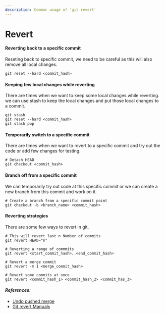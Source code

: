 ```yaml
---
description: Common usage of 'git revert'
---
```


# Revert

#### Reverting back to a specific commit

Reseting back to specific commit, we need to be careful as this will also remove all local changes.

```text
git reset --hard <commit_hash>
```

#### Keeping few local changes  while reverting

There are times when we want to keep some local changes while reverting. we can use stash to keep the local changes and put those local changes to a commit. 

```text
git stash
git reset --hard <commit_hash>
git stash pop
```

#### Temporarily switch to a specific commit 

There are times when we want to revert to a specific commit and try out the code or add few changes for testing.

```text
# Detach HEAD
git checkout <commit_hash>
```

#### Branch off from a specific commit

We can temporarily try out code at this specific commit or we can create a new branch from this commit and work on it.

```text
# Create a branch from a specific commit point
git checkout -b <branch_name> <commit_hash>
```

#### Reverting strategies

There are some few ways to revert in git.

```text
# This will revert last n Number of commits
git revert HEAD~"n"

# Reverting a range of commmits
git revert <start_commit_hash>..<end_commit_hash>

# Revert a merge commit
git revert -m 1 <merge_commit_hash>

# Revert some commits at once
git revert <commit_hash_1> <commit_hash_2> <commit_has_3>
```

#### _**References:**_

* [Undo pushed merge](https://www.christianengvall.se/undo-pushed-merge-git/)
* [Git revert Manuals](http://schacon.github.io/git/git-revert.html)


